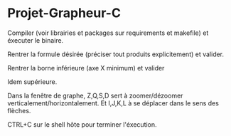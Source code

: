 # Projet-Grapheur-C

Compiler (voir librairies et packages sur requirements et makefile) et éxecuter le binaire.

Rentrer la formule désirée (préciser tout produits explicitement) et valider.

Rentrer la borne inférieure (axe X minimum) et valider

Idem supérieure.

Dans la fenêtre de graphe, Z,Q,S,D sert à zoomer/dézoomer verticalement/horizontalement. Et I,J,K,L à se déplacer dans le sens des flèches.

CTRL+C sur le shell hôte pour terminer l'éxecution.